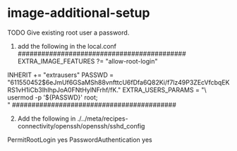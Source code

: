 # image-additional-setup

TODO
Give existing root user a password.

1. add the following in the local.conf 
###########################################
EXTRA_IMAGE_FEATURES ?= "allow-root-login"

INHERIT +=  "extrausers"
PASSWD = "$6$11550452$6eJmUf6GSaMSh88vnfttcU6fDfa6Q82Ki/f7lz49P3ZEcVfcbqEKRS1vH1iCb3IhIhpJoA0FNtHylNFrhf/fK."
EXTRA_USERS_PARAMS = "\
    usermod -p '${PASSWD}' root; \
    "
##########################################

2. Add the following in ./../meta/recipes-connectivity/openssh/openssh/sshd_config

PermitRootLogin yes
PasswordAuthentication yes
